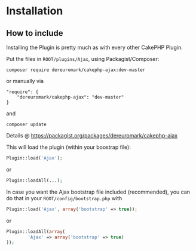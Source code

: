 # Installation

## How to include
Installing the Plugin is pretty much as with every other CakePHP Plugin.

Put the files in `ROOT/plugins/Ajax`, using Packagist/Composer:
```
composer require dereuromark/cakephp-ajax:dev-master
```

or manually via

```
"require": {
	"dereuromark/cakephp-ajax": "dev-master"
}
```
and

	composer update

Details @ https://packagist.org/packages/dereuromark/cakephp-ajax

This will load the plugin (within your boostrap file):
```php
Plugin::load('Ajax');
```
or
```php
Plugin::loadAll(...);
```

In case you want the Ajax bootstrap file included (recommended), you can do that in your `ROOT/config/bootstrap.php` with

```php
Plugin::load('Ajax', array('bootstrap' => true));
```

or

```php
Plugin::loadAll(array(
		'Ajax' => array('bootstrap' => true)
));
```
